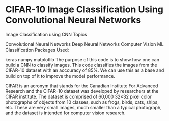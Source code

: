 # CIFAR-10 Image Classification Using Convolutional Neural Networks

Image Classification using CNN
Topics

Convolutional Neural Networks
Deep Neural Networks
Computer Vision
ML Classification
Packages Used:

keras
numpy
matplotlib
The purpose of this code is to show how one can build a CNN to classify images. This code classifies the images from the CIFAR-10 dataset with an acccuracy of 85%. We can use this as a base and build on top of it to improve the model performance.

CIFAR is an acronym that stands for the Canadian Institute For Advanced Research and the CIFAR-10 dataset was developed by researchers at the CIFAR institute. The dataset is comprised of 60,000 32×32 pixel color photographs of objects from 10 classes, such as frogs, birds, cats, ships, etc. These are very small images, much smaller than a typical photograph, and the dataset is intended for computer vision research.
